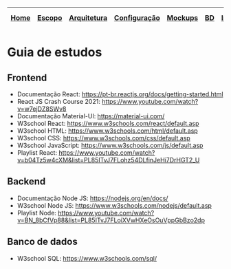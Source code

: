 | [Home](home) | [Escopo](escopo) | [Arquitetura](arquitetura) | [Configuração](configuracao) | [Mockups](design_mockups) | [BD](banco_dados) | [Instalação](instalação) | [Gerência](gerencia) | [Qualidade](qualidade) | [Processo](processo) | [Retro](retro) | [**Estudos dirigidos**](estudos)  
| :----------: | :-----------: | :---------: | :-------: | :---------: | :------------: | :---------: | :------: | :--------: | :------: | :------: | :------------------:


# Guia de estudos

 ## Frontend
  * Documentação React: https://pt-br.reactjs.org/docs/getting-started.html
  * React JS Crash Course 2021: https://www.youtube.com/watch?v=w7ejDZ8SWv8
  * Documentação Material-UI: https://material-ui.com/
  * W3school React: https://www.w3schools.com/react/default.asp
  * W3school HTML: https://www.w3schools.com/html/default.asp
  * W3school CSS: https://www.w3schools.com/css/default.asp
  * W3school JavaScript: https://www.w3schools.com/js/default.asp
  * Playlist React: https://www.youtube.com/watch?v=b04Tz5w4cXM&list=PL85ITvJ7FLohz54DLfinJeHi7DrHGT2_U

  


 ## Backend
  * Documentação Node JS: https://nodejs.org/en/docs/
  * W3school Node JS: https://www.w3schools.com/nodejs/default.asp
  * Playlist Node: https://www.youtube.com/watch?v=BN_8bCfVp88&list=PL85ITvJ7FLoiXVwHXeOsOuVppGbBzo2dp

 ## Banco de dados
  * W3school SQL: https://www.w3schools.com/sql/
    
 